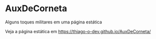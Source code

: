 # AuxDeCorneta
Alguns toques militares em uma página estática

Veja a página estática em https://thiago-o-dev.github.io/AuxDeCorneta/
